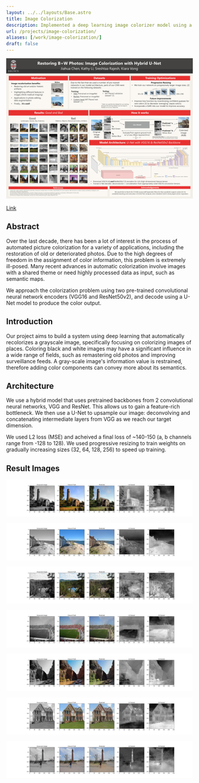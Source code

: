 ```yaml
---
layout: ../../layouts/Base.astro
title: Image Colorization
description: Implemented a deep learning image colorizer model using a hybrid Convolutional Neural Networks and UNets.
url: /projects/image-colorization/
aliases: [/work/image-colorization/]
draft: false
---
```


![Poster](image-colorization/poster.jpg)

[Link](https://github.com/jchen/colorizer)

## Abstract
Over the last decade, there has been a lot of interest in the process of automated picture colorization for a variety of applications, including the restoration of old or deteriorated photos. Due to the high degrees of freedom in the assignment of color information, this problem is extremely ill-posed. Many recent advances in automatic colorization involve images with a shared theme or need highly processed data as input, such as semantic maps.

We approach the colorization problem using two pre-trained convolutional neural network encoders (VGG16 and ResNet50v2), and decode using a U-Net model to produce the color output.

## Introduction
Our project aims to build a system using deep learning that automatically recolorizes a grayscale image, specifically focusing on colorizing images of places. Coloring black and white images may have a significant influence in a wide range of fields, such as remastering old photos and improving surveillance feeds. A gray-scale image's information value is restrained, therefore adding color components can convey more about its semantics.

## Architecture
We use a hybrid model that uses pretrained backbones from 2 convolutional neural networks, VGG and ResNet. This allows us to gain a feature-rich bottleneck. We then use a U-Net to upsample our image: deconvolving and concatenating intermediate layers from VGG as we reach our target dimension.

We used L2 loss (MSE) and acheived a final loss of ~140-150 (a, b channels range from -128 to 128). We used progressive resizing to train weights on gradually increasing sizes (32, 64, 128, 256) to speed up training.

## Result Images

![Screenshot 1](image-colorization/1.jpg)

![Screenshot 2](image-colorization/2.jpg)

![Screenshot 3](image-colorization/3.jpg)

![Screenshot 4](image-colorization/4.jpg)

![Screenshot 5](image-colorization/5.jpg)

![Screenshot 6](image-colorization/6.jpg)

![Screenshot 7](image-colorization/7.jpg)
